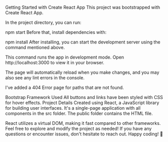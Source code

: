 Getting Started with Create React App
This project was bootstrapped with Create React App.

In the project directory, you can run:

npm start
Before that, install dependencies with:

npm install
After installing, you can start the development server using the command mentioned above.

This command runs the app in development mode. Open http://localhost:3000 to view it in your browser.

The page will automatically reload when you make changes, and you may also see any lint errors in the console.

I've added a 404 Error page for paths that are not found.

Bootstrap Framework Used
All buttons and links have been styled with CSS for hover effects.
Project Details
Created using React, a JavaScript library for building user interfaces.
It's a single-page application with all components in the src folder.
The public folder contains the HTML file.

React utilizes a virtual DOM, making it fast compared to other frameworks.
Feel free to explore and modify the project as needed! If you have any questions or encounter issues, don't hesitate to reach out. Happy coding! 🚀




